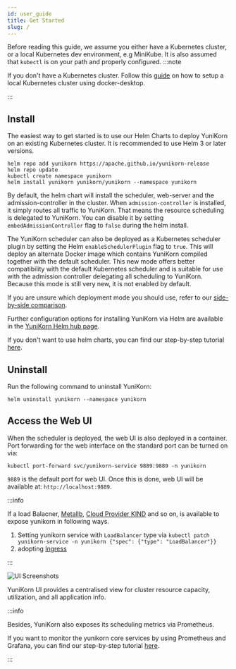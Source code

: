 ```yaml
---
id: user_guide
title: Get Started
slug: /
---
```


<!--
Licensed to the Apache Software Foundation (ASF) under one
or more contributor license agreements.  See the NOTICE file
distributed with this work for additional information
regarding copyright ownership.  The ASF licenses this file
to you under the Apache License, Version 2.0 (the
"License"); you may not use this file except in compliance
with the License.  You may obtain a copy of the License at

  http://www.apache.org/licenses/LICENSE-2.0

Unless required by applicable law or agreed to in writing,
software distributed under the License is distributed on an
"AS IS" BASIS, WITHOUT WARRANTIES OR CONDITIONS OF ANY
KIND, either express or implied.  See the License for the
specific language governing permissions and limitations
under the License.
-->

Before reading this guide, we assume you either have a Kubernetes cluster, or a local Kubernetes dev environment, e.g MiniKube.
It is also assumed that `kubectl` is on your path and properly configured.
:::note

If you don't have a Kubernetes cluster.
Follow this [guide](developer_guide/env_setup.md) on how to setup a local Kubernetes cluster using docker-desktop.

:::

## Install

The easiest way to get started is to use our Helm Charts to deploy YuniKorn on an existing Kubernetes cluster.
It is recommended to use Helm 3 or later versions.

```shell script
helm repo add yunikorn https://apache.github.io/yunikorn-release
helm repo update
kubectl create namespace yunikorn
helm install yunikorn yunikorn/yunikorn --namespace yunikorn
```

By default, the helm chart will install the scheduler, web-server and the admission-controller in the cluster.
When `admission-controller` is installed, it simply routes all traffic to YuniKorn. That means the resource scheduling
is delegated to YuniKorn. You can disable it by setting `embedAdmissionController` flag to `false` during the helm install.

The YuniKorn scheduler can also be deployed as a Kubernetes scheduler plugin by setting the Helm `enableSchedulerPlugin`
flag to `true`. This will deploy an alternate Docker image which contains YuniKorn compiled together with the default
scheduler. This new mode offers better compatibility with the default Kubernetes scheduler and is suitable for use with the
admission controller delegating all scheduling to YuniKorn. Because this mode is still very new, it is not enabled by default.

If you are unsure which deployment mode you should use, refer to our [side-by-side comparison](user_guide/deployment_modes).
 
Further configuration options for installing YuniKorn via Helm are available in the [YuniKorn Helm hub page](https://hub.helm.sh/charts/yunikorn/yunikorn).

If you don't want to use helm charts, you can find our step-by-step
tutorial [here](developer_guide/deployment.md).

## Uninstall

Run the following command to uninstall YuniKorn:
```shell script
helm uninstall yunikorn --namespace yunikorn
```

## Access the Web UI

When the scheduler is deployed, the web UI is also deployed in a container.
Port forwarding for the web interface on the standard port can be turned on via:

```
kubectl port-forward svc/yunikorn-service 9889:9889 -n yunikorn
```

`9889` is the default port for web UI.
Once this is done, web UI will be available at: `http://localhost:9889`.

:::info

If a load Balacner, [Metallb](https://metallb.universe.tf/), [Cloud Provider KIND](https://kind.sigs.k8s.io/docs/user/loadbalancer/) and so on, is available to expose yunikorn in following ways.
1. Setting yunikorn service with `LoadBalancer` type via `kubectl patch yunikorn-service -n yunikorn {"spec": {"type": "LoadBalancer"}}`
2. adopting [Ingress](https://kubernetes.io/docs/concepts/services-networking/ingress/)

:::

![UI Screenshots](./../assets/yk-ui-screenshots.gif)

YuniKorn UI provides a centralised view for cluster resource capacity, utilization, and all application info.

:::info

Besides, YuniKorn also exposes its scheduling metrics via Prometheus.

If you want to monitor the yunikorn core services by using Prometheus and Grafana, you can find our step-by-step tutorial [here](../user_guide/prometheus.md).

:::